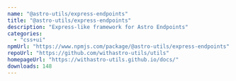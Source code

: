 ```yaml
---
name: "@astro-utils/express-endpoints"
title: "@astro-utils/express-endpoints"
description: "Express-like framework for Astro Endpoints"
categories:
  - "css+ui"
npmUrl: "https://www.npmjs.com/package/@astro-utils/express-endpoints"
repoUrl: "https://github.com/withastro-utils/utils"
homepageUrl: "https://withastro-utils.github.io/docs/"
downloads: 148
---
```

